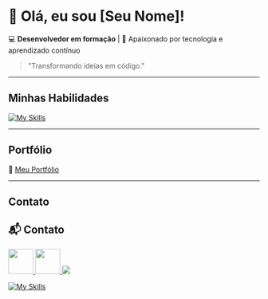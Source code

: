 # 👋 Olá, eu sou [Seu Nome]!

💻 **Desenvolvedor em formação** | 🚀 Apaixonado por tecnologia e aprendizado contínuo  

> "Transformando ideias em código."

---

## Minhas Habilidades  

[![My Skills](https://skillicons.dev/icons?i=html,css,js,c,mysql,py,figma,git,github,vscode,windows)](https://skillicons.dev)

---

## Portfólio  

🔗 [Meu Portfólio](https://seuportfolio.com)

---

## Contato  

## 📬 Contato  

<p align="left">
  <a href="mailto:seuemail@email.com">
    <img src="https://skillicons.dev/icons?i=gmail" height="50">
  </a>
  <a href="https://linkedin.com/in/rafael-sancor-dev">
    <img src="https://skillicons.dev/icons?i=linkedin" height="50">
  </a>
  <a href="https://instagram.com/rafasancor">
    <img src="https://skillicons.dev/icons?i=instagram">
  </a>
</p>



[![My Skills](https://skillicons.dev/icons?i=gmail,linkedin,instagram)](https://skillicons.dev)
